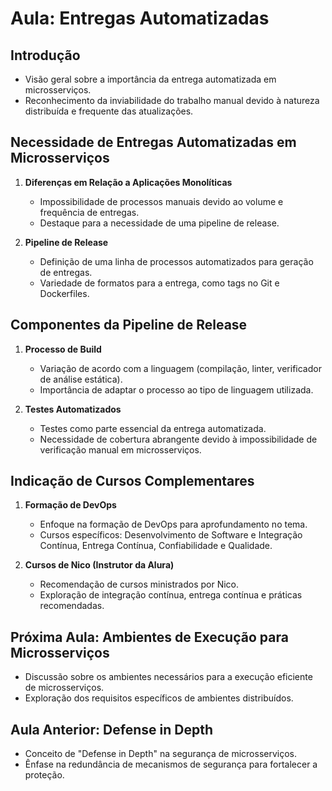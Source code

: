 # Aula: Entregas Automatizadas

## Introdução
- Visão geral sobre a importância da entrega automatizada em microsserviços.
- Reconhecimento da inviabilidade do trabalho manual devido à natureza distribuída e frequente das atualizações.

## Necessidade de Entregas Automatizadas em Microsserviços
1. **Diferenças em Relação a Aplicações Monolíticas**
   - Impossibilidade de processos manuais devido ao volume e frequência de entregas.
   - Destaque para a necessidade de uma pipeline de release.

2. **Pipeline de Release**
   - Definição de uma linha de processos automatizados para geração de entregas.
   - Variedade de formatos para a entrega, como tags no Git e Dockerfiles.

## Componentes da Pipeline de Release
1. **Processo de Build**
   - Variação de acordo com a linguagem (compilação, linter, verificador de análise estática).
   - Importância de adaptar o processo ao tipo de linguagem utilizada.

2. **Testes Automatizados**
   - Testes como parte essencial da entrega automatizada.
   - Necessidade de cobertura abrangente devido à impossibilidade de verificação manual em microsserviços.

## Indicação de Cursos Complementares
1. **Formação de DevOps**
   - Enfoque na formação de DevOps para aprofundamento no tema.
   - Cursos específicos: Desenvolvimento de Software e Integração Contínua, Entrega Contínua, Confiabilidade e Qualidade.

2. **Cursos de Nico (Instrutor da Alura)**
   - Recomendação de cursos ministrados por Nico.
   - Exploração de integração contínua, entrega contínua e práticas recomendadas.

## Próxima Aula: Ambientes de Execução para Microsserviços
- Discussão sobre os ambientes necessários para a execução eficiente de microsserviços.
- Exploração dos requisitos específicos de ambientes distribuídos.

## Aula Anterior: Defense in Depth
- Conceito de "Defense in Depth" na segurança de microsserviços.
- Ênfase na redundância de mecanismos de segurança para fortalecer a proteção.
